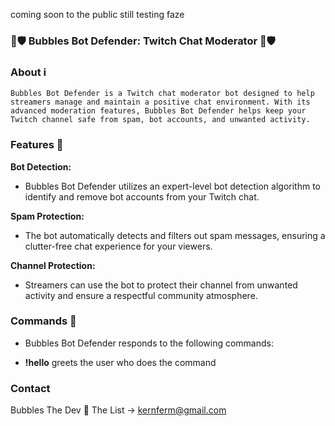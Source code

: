 coming soon to the public still testing faze

### 🤖🛡️ Bubbles Bot Defender: Twitch Chat Moderator 🤖🛡️


### About ℹ️

`Bubbles Bot Defender is a Twitch chat moderator bot designed to help streamers manage and maintain a positive chat environment. With its advanced moderation features, Bubbles Bot Defender helps keep your Twitch channel safe from spam, bot accounts, and unwanted activity.`

### Features 🚀

**Bot Detection:** 
- Bubbles Bot Defender utilizes an expert-level bot detection algorithm to identify and remove bot accounts from your Twitch chat.

**Spam Protection:** 
- The bot automatically detects and filters out spam messages, ensuring a clutter-free chat experience for your viewers.

**Channel Protection:** 
- Streamers can use the bot to protect their channel from unwanted activity and ensure a respectful community atmosphere.

### Commands 🤖

- Bubbles Bot Defender responds to the following commands:

- **!hello** greets the user who does the command


### Contact
   
Bubbles The Dev 📧 The List -> kernferm@gmail.com
